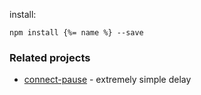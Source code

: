 install:

```
npm install {%= name %} --save
```

### Related projects

* [connect-pause](https://github.com/flesler/connect-pause) - extremely simple
delay
